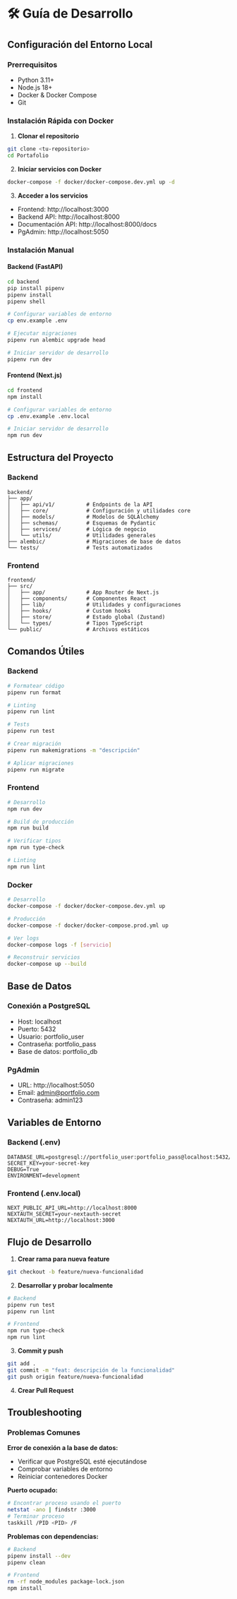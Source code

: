 # 🛠️ Guía de Desarrollo

## Configuración del Entorno Local

### Prerrequisitos
- Python 3.11+
- Node.js 18+
- Docker & Docker Compose
- Git

### Instalación Rápida con Docker

1. **Clonar el repositorio**
```bash
git clone <tu-repositorio>
cd Portafolio
```

2. **Iniciar servicios con Docker**
```bash
docker-compose -f docker/docker-compose.dev.yml up -d
```

3. **Acceder a los servicios**
- Frontend: http://localhost:3000
- Backend API: http://localhost:8000
- Documentación API: http://localhost:8000/docs
- PgAdmin: http://localhost:5050

### Instalación Manual

#### Backend (FastAPI)
```bash
cd backend
pip install pipenv
pipenv install
pipenv shell

# Configurar variables de entorno
cp env.example .env

# Ejecutar migraciones
pipenv run alembic upgrade head

# Iniciar servidor de desarrollo
pipenv run dev
```

#### Frontend (Next.js)
```bash
cd frontend
npm install

# Configurar variables de entorno
cp .env.example .env.local

# Iniciar servidor de desarrollo
npm run dev
```

## Estructura del Proyecto

### Backend
```
backend/
├── app/
│   ├── api/v1/          # Endpoints de la API
│   ├── core/            # Configuración y utilidades core
│   ├── models/          # Modelos de SQLAlchemy
│   ├── schemas/         # Esquemas de Pydantic
│   ├── services/        # Lógica de negocio
│   └── utils/           # Utilidades generales
├── alembic/             # Migraciones de base de datos
└── tests/               # Tests automatizados
```

### Frontend
```
frontend/
├── src/
│   ├── app/             # App Router de Next.js
│   ├── components/      # Componentes React
│   ├── lib/             # Utilidades y configuraciones
│   ├── hooks/           # Custom hooks
│   ├── store/           # Estado global (Zustand)
│   └── types/           # Tipos TypeScript
└── public/              # Archivos estáticos
```

## Comandos Útiles

### Backend
```bash
# Formatear código
pipenv run format

# Linting
pipenv run lint

# Tests
pipenv run test

# Crear migración
pipenv run makemigrations -m "descripción"

# Aplicar migraciones
pipenv run migrate
```

### Frontend
```bash
# Desarrollo
npm run dev

# Build de producción
npm run build

# Verificar tipos
npm run type-check

# Linting
npm run lint
```

### Docker
```bash
# Desarrollo
docker-compose -f docker/docker-compose.dev.yml up

# Producción
docker-compose -f docker/docker-compose.prod.yml up

# Ver logs
docker-compose logs -f [servicio]

# Reconstruir servicios
docker-compose up --build
```

## Base de Datos

### Conexión a PostgreSQL
- Host: localhost
- Puerto: 5432
- Usuario: portfolio_user
- Contraseña: portfolio_pass
- Base de datos: portfolio_db

### PgAdmin
- URL: http://localhost:5050
- Email: admin@portfolio.com
- Contraseña: admin123

## Variables de Entorno

### Backend (.env)
```env
DATABASE_URL=postgresql://portfolio_user:portfolio_pass@localhost:5432/portfolio_db
SECRET_KEY=your-secret-key
DEBUG=True
ENVIRONMENT=development
```

### Frontend (.env.local)
```env
NEXT_PUBLIC_API_URL=http://localhost:8000
NEXTAUTH_SECRET=your-nextauth-secret
NEXTAUTH_URL=http://localhost:3000
```

## Flujo de Desarrollo

1. **Crear rama para nueva feature**
```bash
git checkout -b feature/nueva-funcionalidad
```

2. **Desarrollar y probar localmente**
```bash
# Backend
pipenv run test
pipenv run lint

# Frontend
npm run type-check
npm run lint
```

3. **Commit y push**
```bash
git add .
git commit -m "feat: descripción de la funcionalidad"
git push origin feature/nueva-funcionalidad
```

4. **Crear Pull Request**

## Troubleshooting

### Problemas Comunes

**Error de conexión a la base de datos:**
- Verificar que PostgreSQL esté ejecutándose
- Comprobar variables de entorno
- Reiniciar contenedores Docker

**Puerto ocupado:**
```bash
# Encontrar proceso usando el puerto
netstat -ano | findstr :3000
# Terminar proceso
taskkill /PID <PID> /F
```

**Problemas con dependencias:**
```bash
# Backend
pipenv install --dev
pipenv clean

# Frontend
rm -rf node_modules package-lock.json
npm install
```
